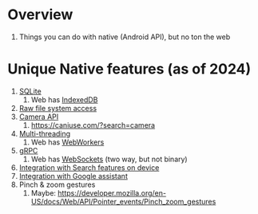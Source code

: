 # Overview
1. Things you can do with native (Android API), but no ton the web


# Unique Native features (as of 2024)
1. [SQLite](TODO)
    1. Web has [IndexedDB](../typescript/indexeddb.md)
1. [Raw file system access](https://developer.android.com/reference/java/io/File)
1. [Camera API](https://developer.android.com/media/camera/camera-deprecated/camera-api)
    1. https://caniuse.com/?search=camera
1. [Multi-threading](https://developer.android.com/reference/java/lang/Thread)
    1. Web has [WebWorkers](https://developer.mozilla.org/en-US/docs/Web/API/Web_Workers_API)
1. [gRPC](https://grpc.io/docs/languages/java/quickstart/)
    1. Web has [WebSockets](https://developer.mozilla.org/en-US/docs/Web/API/WebSocket) (two way, but not binary)
1. [Integration with Search features on device](https://developer.android.com/training/app-indexing)
1. [Integration with Google assistant](https://developer.android.com/develop/devices/assistant/overview)
1. Pinch & zoom gestures
    1. Maybe: https://developer.mozilla.org/en-US/docs/Web/API/Pointer_events/Pinch_zoom_gestures

